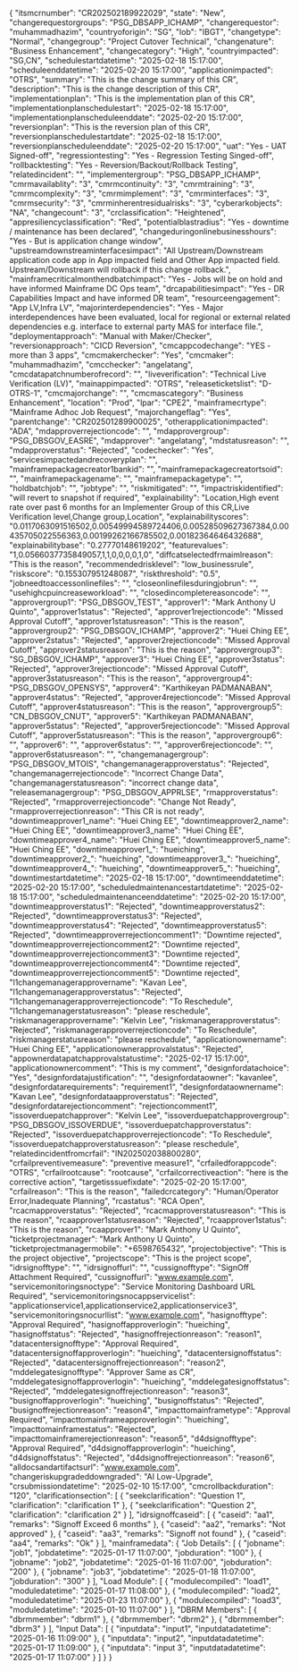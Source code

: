 {
  "itsmcrnumber":                         "CR202502189922029",
  "state":                                "New",
  "changerequestorgroups":                "PSG_DBSAPP_ICHAMP",
  "changerequestor":                      "muhammadhazim",
  "countryoforigin":                      "SG",
  "lob":                                  "IBGT",
  "changetype":                           "Normal",
  "changegroup":                          "Project Cutover Technical",
  "changenature":                         "Business Enhancement",
  "changecategory":                       "High",
  "countryimpacted":                      "SG,CN",
  "schedulestartdatetime":                "2025-02-18 15:17:00",
  "scheduleenddatetime":                  "2025-02-20 15:17:00",
  "applicationimpacted":                  "OTRS",
  "summary":                              "This is the change summary of this CR",
  "description":                          "This is the change description of this CR",
  "implementationplan":                   "This is the implementation plan of this CR",
  "implementationplanschedulestart":      "2025-02-18 15:17:00",
  "implementationplanscheduleenddate":    "2025-02-20 15:17:00",
  "reversionplan":                        "This is the reversion plan of this CR",
  "reversionplanschedulestartdate":       "2025-02-18 15:17:00",
  "reversionplanscheduleenddate":         "2025-02-20 15:17:00",
  "uat":                                  "Yes - UAT Signed-off",
  "regressiontesting":                    "Yes - Regression Testing Singed-off",
  "rollbacktesting":                      "Yes - Reversion/Backout/Rollback Testing",
  "relatedincident":                      "",
  "implementergroup":                     "PSG_DBSAPP_ICHAMP",
  "cmrmavailablity":                      "3",
  "cmrmcontinuity":                       "3",
  "cmrmtraining":                         "3",
  "cmrmcomplexity":                       "3",
  "cmrmimplement":                        "3",
  "cmrminterfaces":                       "3",
  "cmrmsecurity":                         "3",
  "cmrminherentresidualrisks":            "3",
  "cyberarkobjects":                      "NA",
  "changecount":                          "3",
  "crclassification":                     "Heightened",
  "appresiliencyclassification":          "Red",
  "potentialblastradius":                 "Yes -  downtime / maintenance has been declared",
  "changeduringonlinebusinesshours":      "Yes - But is application change window",
  "upstreamdownstreaminterfacesimpact":   "All Upstream/Downstream application code app in App impacted field and Other App impacted field. Upstream/Downstream will rollback if this change rollback.",
  "mainframecriticalmonthendbatchimpact": "Yes - Jobs will be on hold and have informed Mainframe DC Ops team",
  "drcapabilitiesimpact":                 "Yes - DR Capabilities Impact and have informed DR team",
  "resourceengagement":                   "App LV,Infra LV",
  "majorinterdependencies":               "Yes - Major interdependences have been evaluated, local for regional or external related dependencies e.g. interface to external party MAS for interface file.",
  "deploymentapproach":                   "Manual with Maker/Checker",
  "reversionapproach":                    "CICD Reversion",
  "cmcappcodechange":                     "YES - more than 3 apps",
  "cmcmakerchecker":                      "Yes",
  "cmcmaker":                             "muhammadhazim",
  "cmcchecker":                           "angelatang",
  "cmcdatapatchnumberofrecord":           "",
  "liveverification":                     "Technical Live Verification (LV)",
  "mainappimpacted":                      "OTRS",
  "releaseticketslist":                   "D-OTRS-1",
  "cmcmajorchange":                       "",
  "cmcmascategory":                       "Business Enhancement",
  "location":                             "Prod",
  "lpar":                                 "CPE2",
  "mainframecrtype":                      "Mainframe Adhoc Job Request",
  "majorchangeflag":                      "Yes",
  "parentchange":                         "CR202501289900025",
  "otherapplicationimpacted":             "ADA",
  "mdapproverrejectioncode":              "",
  "mdapprovergroup":                      "PSG_DBSGOV_EASRE",
  "mdapprover":                           "angelatang",
  "mdstatusreason":                       "",
  "mdapproverstatus":                     "Rejected",
  "codechecker":                          "Yes",
  "servicesimpactedandrecoveryplan":      "",
  "mainframepackagecreator1bankid":       "",
  "mainframepackagecreatortsoid":         "",
  "mainframepackagename":                 "",
  "mainframepackagetype":                 "",
  "holdbatchjob":                         "",
  "jobtype":                              "",
  "riskmitigated":                        "",
  "impactriskidentified":                 "will revert to snapshot if required",
  "explainability":                       "Location,High event rate over past 6 months for an Implementer Group of this CR,Live Verification level,Change group,Location",
  "explainabilityscores":                 "0.0117063091516502,0.00549994589724406,0.00528509627367384,0.00435705022556363,0.00199262166785502,0.00182364646432688",
  "explainabilitybase":                   "0.27770148619202",
  "featurevalues":                        "1,0.0566037735849057,1,1,0,0,0,0,1,0",
  "diffcatselectedfrmaimlreason":         "This is the reason",
  "recommendedrisklevel":                 "low_businessrule",
  "riskscore":                            "0.155307951248087",
  "riskthreshold":                        "0.5",
  "jobneedtoaccessonlinefiles":           "",
  "closeonlinefilesduringjobrun":         "",
  "usehighcpuincreaseworkload":           "",
  "closedincompletereasoncode":           "",
  "approvergroup1":                       "PSG_DBSGOV_TEST",
  "approver1":                            "Mark Anthony U Quinto",
  "approver1status":                      "Rejected",
  "approver1rejectioncode":               "Missed Approval Cutoff",
  "approver1statusreason":                "This is the reason",
  "approvergroup2":                       "PSG_DBSGOV_ICHAMP",
  "approver2":                            "Huei Ching EE",
  "approver2status":                      "Rejected",
  "approver2rejectioncode":               "Missed Approval Cutoff",
  "approver2statusreason":                "This is the reason",
  "approvergroup3":                       "SG_DBSGOV_ICHAMP",
  "approver3":                            "Huei Ching EE",
  "approver3status":                      "Rejected",
  "approver3rejectioncode":               "Missed Approval Cutoff",
  "approver3statusreason":                "This is the reason",
  "approvergroup4":                       "PSG_DBSGOV_OPENSYS",
  "approver4":                            "Karthikeyan PADMANABAN",
  "approver4status":                      "Rejected",
  "approver4rejectioncode":               "Missed Approval Cutoff",
  "approver4statusreason":                "This is the reason",
  "approvergroup5":                       "CN_DBSGOV_CNUT",
  "approver5":                            "Karthikeyan PADMANABAN",
  "approver5status":                      "Rejected",
  "approver5rejectioncode":               "Missed Approval Cutoff",
  "approver5statusreason":                "This is the reason",
  "approvergroup6":                       "",
  "approver6":                            "",
  "approver6status":                      "",
  "approver6rejectioncode":               "",
  "approver6statusreason":                "",
  "changemanagergroup":                   "PSG_DBSGOV_MTOIS",
  "changemanagerapproverstatus":          "Rejected",
  "changemanagerrejectioncode":           "Incorrect Change Data",
  "changemanagerstatusreason":            "incorrect change data",
  "releasemanagergroup":                  "PSG_DBSGOV_APPRLSE",
  "rmapproverstatus":                     "Rejected",
  "rmapproverrejectioncode":              "Change Not Ready",
  "rmapproverrejectionreason":            "This CR is not ready",
  "downtimeapprover1_name":               "Huei Ching EE",
  "downtimeapprover2_name":               "Huei Ching EE",
  "downtimeapprover3_name":               "Huei Ching EE",
  "downtimeapprover4_name":               "Huei Ching EE",
  "downtimeapprover5_name":               "Huei Ching EE",
  "downtimeapprover1_":                   "hueiching",
  "downtimeapprover2_":                   "hueiching",
  "downtimeapprover3_":                   "hueiching",
  "downtimeapprover4_":                   "hueiching",
  "downtimeapprover5_":                   "hueiching",
  "downtimestartdatetime":                "2025-02-18 15:17:00",
  "downtimeenddatetime":                  "2025-02-20 15:17:00",
  "scheduledmaintenancestartdatetime":    "2025-02-18 15:17:00",
  "scheduledmaintenanceenddatetime":      "2025-02-20 15:17:00",
  "downtimeapproverstatus1":              "Rejected",
  "downtimeapproverstatus2":              "Rejected",
  "downtimeapproverstatus3":              "Rejected",
  "downtimeapproverstatus4":              "Rejected",
  "downtimeapproverstatus5":              "Rejected",
  "downtimeapproverrejectioncomment1":    "Downtime rejected",
  "downtimeapproverrejectioncomment2":    "Downtime rejected",
  "downtimeapproverrejectioncomment3":    "Downtime rejected",
  "downtimeapproverrejectioncomment4":    "Downtime rejected",
  "downtimeapproverrejectioncomment5":    "Downtime rejected",
  "l1changemanagerapprovername":          "Kavan Lee",
  "l1changemanagerapproverstatus":        "Rejected",
  "l1changemanagerapproverrejectioncode": "To Reschedule",
  "l1changemanagerstatusreason":          "please reschedule",
  "riskmanagerapprovername":              "Kelvin Lee",
  "riskmanagerapproverstatus":            "Rejected",
  "riskmanagerapproverrejectioncode":     "To Reschedule",
  "riskmanagerstatusreason":              "please reschedule",
  "applicationownername":                 "Huei Ching EE",
  "applicationownerapprovalstatus":       "Rejected",
  "appownerdatapatchapprovalstatustime":  "2025-02-17 15:17:00",
  "applicationownercomment":              "This is my comment",
  "designfordatachoice":                  "Yes",
  "designfordatajustification":           "",
  "designfordataowner":                   "kavanlee",
  "designfordatarequirements":            "requirement1",
  "designfordataownername":               "Kavan Lee",
  "designfordataapproverstatus":          "Rejected",
  "designfordatarejectioncomment":        "rejectioncomment1",
  "issoverduepatchapprover":              "Kelvin Lee",
  "issoverduepatchapprovergroup":         "PSG_DBSGOV_ISSOVERDUE",
  "issoverduepatchapproverstatus":        "Rejected",
  "issoverduepatchapproverrejectioncode": "To Reschedule",
  "issoverduepatchapproverstatusreason":  "please reschedule",
  "relatedincidentfromcrfail":            "IN202502038800280",
  "crfailpreventivemeasure":              "preventive measure1",
  "crfailedforappcode":                   "OTRS",
  "crfailrootcause":                      "rootcause",
  "crfailcorrectiveaction":               "here is the corrective action",
  "targetisssuefixdate":                  "2025-02-20 15:17:00",
  "crfailreason":                         "This is the reason",
  "failedcrcategory":                     "Human/Operator Error,Inadequate Planning",
  "rcastatus":                            "RCA Open",
  "rcacmapproverstatus":                  "Rejected",
  "rcacmapproverstatusreason":            "This is the reason",
  "rcaapprover1statusreason":             "Rejected",
  "rcaapprover1status":                   "This is the reason",
  "rcaapprover1":                         "Mark Anthony U Quinto",
  "ticketprojectmanager":                 "Mark Anthony U Quinto",
  "ticketprojectmanagermobile":           "+6598765432",
  "projectobjective":                     "This is the project objective",
  "projectscope":                         "This is the project scope",
  "idrsignofftype":                       "",
  "idrsignoffurl":                        "",
  "cussignofftype":                       "SignOff Attachment Required",
  "cussignoffurl":                        "www.example.com",
  "servicemonitoringsnoctype":            "Service Monitoring Dashboard URL Required",
  "servicemonitoringsnocappservicelist":  "applicationservice1,applicationservice2,applicationservice3",
  "servicemonitoringsnocurllist":         "www.example.com",
  "hasignofftype":                        "Approval Required",
  "hasignoffapproverlogin":               "hueiching",
  "hasignoffstatus":                      "Rejected",
  "hasignoffrejectionreason":             "reason1",
  "datacentersignofftype":                "Approval Required",
  "datacentersignoffapproverlogin":       "hueiching",
  "datacentersignoffstatus":              "Rejected",
  "datacentersignoffrejectionreason":     "reason2",
  "mddelegatesignofftype":                "Approver Same as CR",
  "mddelegatesignoffapproverlogin":       "hueiching",
  "mddelegatesignoffstatus":              "Rejected",
  "mddelegatesignoffrejectionreason":     "reason3",
  "busignoffapproverlogin":               "hueiching",
  "busignoffstatus":                      "Rejected",
  "busignoffrejectionreason":             "reason4",
  "impacttomainframetype":                "Approval Required",
  "impacttomainframeapproverlogin":       "hueiching",
  "impacttomainframestatus":              "Rejected",
  "impacttomainframerejectionreason":     "reason5",
  "d4dsignofftype":                       "Approval Required",
  "d4dsignoffapproverlogin":              "hueiching",
  "d4dsignoffstatus":                     "Rejected",
  "d4dsignoffrejectionreason":            "reason6",
  "alldocsandartifactsurl":               "www.example.com",
  "changeriskupgradeddowngraded":         "AI Low-Upgrade",
  "crsubmissiondatetime":                 "2025-02-10 15:17:00",
  "cmcrollbackduration":                  "120",
  "clarificationsection":                 [
    {
      "seekclarification": "Question 1",
      "clarification":     "clarification 1"
    },
    {
      "seekclarification": "Question 2",
      "clarification":     "clarification 2"
    }
  ],
  "idrsignoffcaseid":                     [
    {
      "caseid":  "aa1",
      "remarks": "Signoff Exceed 6 months"
    },
    {
      "caseid":  "aa2",
      "remarks": "Not approved"
    },
    {
      "caseid":  "aa3",
      "remarks": "Signoff not found"
    },
    {
      "caseid":  "aa4",
      "remarks": "Ok"
    }
  ],
  "mainframedata":                        {
    "Job Details":  [
      {
        "jobname":     "job1",
        "jobdatetime": "2025-01-17 11:07:00",
        "jobduration": "100"
      },
      {
        "jobname":     "job2",
        "jobdatetime": "2025-01-16 11:07:00",
        "jobduration": "200"
      },
      {
        "jobname":     "job3",
        "jobdatetime": "2025-01-18 11:07:00",
        "jobduration": "300"
      }
    ],
    "Load Module":  [
      {
        "modulecompiled": "load1",
        "moduledatetime": "2025-01-17 11:08:00"
      },
      {
        "modulecompiled": "load2",
        "moduledatetime": "2025-01-23 11:07:00"
      },
      {
        "modulecompiled": "load3",
        "moduledatetime": "2025-01-10 11:07:00"
      }
    ],
    "DBRM Members": [
      {
        "dbrmmember": "dbrm1"
      },
      {
        "dbrmmember": "dbrm2"
      },
      {
        "dbrmmember": "dbrm3"
      }
    ],
    "Input Data":   [
      {
        "inputdata":         "input1",
        "inputdatadatetime": "2025-01-16 11:09:00"
      },
      {
        "inputdata":         "input2",
        "inputdatadatetime": "2025-01-17 11:09:00"
      },
      {
        "inputdata":         "input 3",
        "inputdatadatetime": "2025-01-17 11:07:00"
      }
    ]
  }
}
